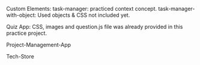 Custom Elements:
task-manager: practiced context concept.
task-manager-with-object: Used objects & CSS not included yet.

Quiz App:
CSS, images and question.js file was already provided in this practice project.

Project-Management-App

Tech-Store
